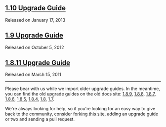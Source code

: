 <script>{
	"title": "jQuery UI Upgrade Guides"
}</script>

## [1.10 Upgrade Guide](/upgrade-guide/1.10/)
Released on January 17, 2013

## [1.9 Upgrade Guide](/upgrade-guide/1.9/)
Released on October 5, 2012

## [1.8.11 Upgrade Guide](/upgrade-guide/1.8.11/)
Released on March 15, 2011

<hr class="dots">

Please bear with us while we import older upgrade guides. In the meantime,
you can find the old upgrade guides on the old docs site:
[1.8.9](http://docs.jquery.com/UI/Upgrade_Guide/1.8.9),
[1.8.8](http://docs.jquery.com/UI/Upgrade_Guide/1.8.8),
[1.8.7](http://docs.jquery.com/UI/Upgrade_Guide/1.8.7),
[1.8.6](http://docs.jquery.com/UI/Upgrade_Guide/1.8.6),
[1.8.5](http://docs.jquery.com/UI/Upgrade_Guide/1.8.5),
[1.8.4](http://docs.jquery.com/UI/Upgrade_Guide_184),
[1.8](http://docs.jquery.com/UI/Upgrade_Guide_18),
[1.7](http://docs.jquery.com/UI/Upgrade_Guide_17).

We're always looking for help, so if you're looking for an easy way to give
back to the community, consider [forking this site](https://github.com/jquery/jqueryui.com),
adding an upgrade guide or two and sending a pull request.
